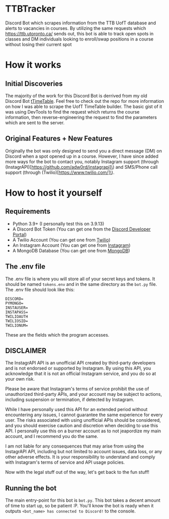 # TTBTracker
Discord Bot which scrapes information from the TTB UofT database and alerts to vacancies in courses. By utilizing the same requests which https://ttb.utoronto.ca/ sends out, this bot is able to track open spots in classes and DM individuals looking to enroll/swap positions in a course without losing their current spot

# How it works 

## Initial Discoveries 
The majority of the work for this Discord Bot is derrived from my old Discord Bot [tTimeTable](https://github.com/IbraTech04/tTimeTable-Uni-Edition). Feel free to check out the repo for more information on how I was able to scrape the UofT TimeTable builder. The basic gist of it was using DevTools to find the request which returns the course information, then reverse-engineering the request to find the parameters which are sent to the server.

## Original Features + New Features
Originally the bot was only designed to send you a direct message (DM) on Discord when a spot opened up in a course. However, I have since added more ways for the bot to contact you, notably Instagram support \(through (InstagrAPI)[https://github.com/adw0rd/instagrapi]\) and SMS/Phone call support \(through (Twilio)[https://www.twilio.com/]\). 

# How to host it yourself
## Requirements
- Python 3.9+ (I personally test this on 3.9.13)
- A Discord Bot Token (You can get one from the [Discord Developer Portal](https://discord.com/developers/applications))
- A Twilio Account (You can get one from [Twilio](https://www.twilio.com/))
- An Instagram Account (You can get one from [Instagram](https://www.instagram.com/))
- A MongoDB Database (You can get one from [MongoDB](https://www.mongodb.com/))

## The .env file
The .env file is where you will store all of your secret keys and tokens. It should be named `tokens.env` and in the same directory as the `bot.py` file. The .env file should look like this:
```
DISCORD=
PYMONGO=
INSTAUSER=
INSTAPASS=
TWILIOAUTH
TWILIOSID=
TWILIONUM=
```
These are the fields which the program accesses. 


## DISCLAIMER
The InstagrAPI API is an unofficial API created by third-party developers and is not endorsed or supported by Instagram. By using this API, you acknowledge that it is not an official Instagram service, and you do so at your own risk.

Please be aware that Instagram's terms of service prohibit the use of unauthorized third-party APIs, and your account may be subject to actions, including suspension or termination, if detected by Instagram.

While I have personally used this API for an extended period without encountering any issues, I cannot guarantee the same experience for every user. The risks associated with using unofficial APIs should be considered, and you should exercise caution and discretion when deciding to use this API. I personally use this on a burner account as to not jeapordize my main account, and I recommend you do the same.

I am not liable for any consequences that may arise from using the InstagrAPI API, including but not limited to account issues, data loss, or any other adverse effects. It is your responsibility to understand and comply with Instagram's terms of service and API usage policies.


Now with the legal stuff out of the way, let's get back to the fun stuff!

## Running the bot
The main entry-point for this bot is `bot.py`. This bot takes a decent amount of time to start up, so be patient :P. You'll know the bot is ready when it outputs `<bot_name> has connected to Discord!` to the console.
